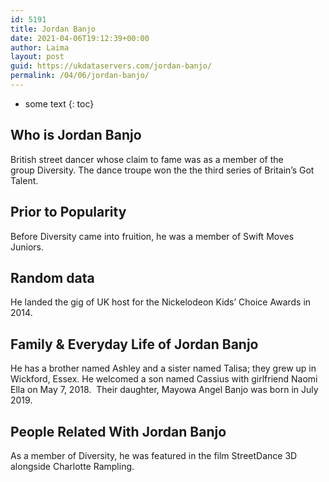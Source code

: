 ```yaml
---
id: 5191
title: Jordan Banjo
date: 2021-04-06T19:12:39+00:00
author: Laima
layout: post
guid: https://ukdataservers.com/jordan-banjo/
permalink: /04/06/jordan-banjo/
---
```


* some text
{: toc}


## Who is Jordan Banjo
                  
                  
                  
British street dancer whose claim to fame was as a member of the group Diversity. The dance troupe won the the third series of Britain&#8217;s Got Talent.
                  
              
            
              
            
                
                
                
## Prior to Popularity
                  
                  
                  
Before Diversity came into fruition, he was a member of Swift Moves Juniors.
                  
              
            
              
            
                
                
                
## Random data
                  
                  
                  
He landed the gig of UK host for the Nickelodeon Kids&#8217; Choice Awards in 2014.
                  
              
            
              
            
                
                
                
## Family & Everyday Life of Jordan Banjo
                  
                  
                  
He has a brother named Ashley and a sister named Talisa; they grew up in Wickford, Essex. He welcomed a son named Cassius with girlfriend Naomi Ella on May 7, 2018.  Their daughter, Mayowa Angel Banjo was born in July 2019.
                  
              
            
              
            
                
                
                
## People Related With Jordan Banjo
                  
                  
                  
As a member of Diversity, he was featured in the film StreetDance 3D alongside Charlotte Rampling.
                  
              
            
              
            
                
              
            
              
              
            
            
              
            
          
          
          